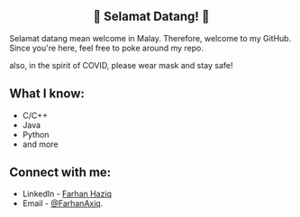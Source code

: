 <h2 align="center">👋 Selamat Datang! 👋</h2>

Selamat datang mean welcome in Malay. Therefore, welcome to my GitHub. Since you're here, feel free to poke around my repo.



also, in the spirit of COVID, please wear mask and stay safe!

## What I know:
- C/C++
- Java
- Python
- and more 

## Connect with me:
- LinkedIn - [Farhan Haziq](https://www.linkedin.com/in/farhan-haziq/)
- Email - [@FarhanAxiq](mailto:FarhanAxiq@outlook.com).

<!--
**FarhanAxiq/FarhanAxiq** is a ✨ _special_ ✨ repository because its `README.md` (this file) appears on your GitHub profile.

Here are some ideas to get you started:

- 🔭 I’m currently working on ...
- 🌱 I’m currently learning ...
- 👯 I’m looking to collaborate on ...
- 🤔 I’m looking for help with ...
- 💬 Ask me about ...
- 📫 How to reach me: ...
- 😄 Pronouns: ...
- ⚡ Fun fact: ...
-->
